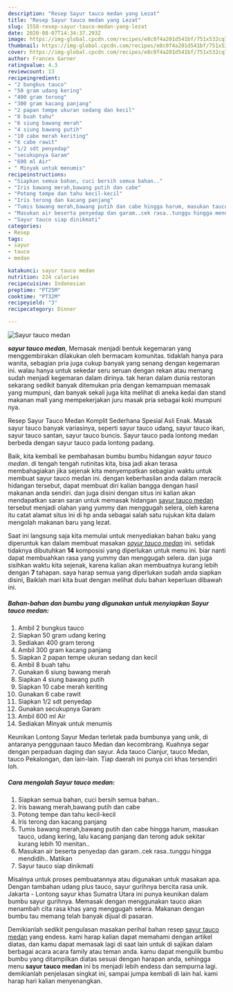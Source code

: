 ```yaml
---
description: "Resep Sayur tauco medan yang Lezat"
title: "Resep Sayur tauco medan yang Lezat"
slug: 1558-resep-sayur-tauco-medan-yang-lezat
date: 2020-08-07T14:34:37.293Z
image: https://img-global.cpcdn.com/recipes/e8c0f4a201d541bf/751x532cq70/sayur-tauco-medan-foto-resep-utama.jpg
thumbnail: https://img-global.cpcdn.com/recipes/e8c0f4a201d541bf/751x532cq70/sayur-tauco-medan-foto-resep-utama.jpg
cover: https://img-global.cpcdn.com/recipes/e8c0f4a201d541bf/751x532cq70/sayur-tauco-medan-foto-resep-utama.jpg
author: Frances Garner
ratingvalue: 4.3
reviewcount: 13
recipeingredient:
- "2 bungkus tauco"
- "50 gram udang kering"
- "400 gram terong"
- "300 gram kacang panjang"
- "2 papan tempe ukuran sedang dan kecil"
- "8 buah tahu"
- "6 siung bawang merah"
- "4 siung bawang putih"
- "10 cabe merah keriting"
- "6 cabe rawit"
- "1/2 sdt penyedap"
- "secukupnya Garam"
- "600 ml Air"
- " Minyak untuk menumis"
recipeinstructions:
- "Siapkan semua bahan, cuci bersih semua bahan.."
- "Iris bawang merah,bawang putih dan cabe"
- "Potong tempe dan tahu kecil-kecil"
- "Iris terong dan kacang panjang"
- "Tumis bawang merah,bawang putih dan cabe hingga harum, masukan tauco, udang kering, lalu kacang panjang dan terong aduk sekitar kurang lebih 10 menitan.."
- "Masukan air beserta penyedap dan garam..cek rasa..tunggu hingga mendidih.. Matikan"
- "Sayur tauco siap dinikmati"
categories:
- Resep
tags:
- sayur
- tauco
- medan

katakunci: sayur tauco medan 
nutrition: 224 calories
recipecuisine: Indonesian
preptime: "PT25M"
cooktime: "PT32M"
recipeyield: "3"
recipecategory: Dinner

---
```



![Sayur tauco medan](https://img-global.cpcdn.com/recipes/e8c0f4a201d541bf/751x532cq70/sayur-tauco-medan-foto-resep-utama.jpg)

<b><i>sayur tauco medan</i></b>, Memasak menjadi bentuk kegemaran yang menggembirakan dilakukan oleh bermacam komunitas. tidaklah hanya para wanita, sebagian pria juga cukup banyak yang senang dengan kegemaran ini. walau hanya untuk sekedar seru seruan dengan rekan atau memang sudah menjadi kegemaran dalam dirinya. tak heran dalam dunia restoran sekarang sedikit banyak ditemukan pria dengan kemampuan memasak yang mumpuni, dan banyak sekali juga kita melihat di aneka kedai dan stand makanan mall yang mempekerjakan juru masak pria sebagai koki mumpuni nya.

Resep Sayur Tauco Medan Komplit Sederhana Spesial Asli Enak. Masak sayur tauco banyak variasinya, seperti sayur tauco udang, sayur tauco ikan, sayur tauco santan, sayur tauco buncis. Sayur tauco pada lontong medan berbeda dengan sayur tauco pada lontong padang.

Baik, kita kembali ke pembahasan bumbu bumbu hidangan <i>sayur tauco medan</i>. di tengah tengah rutinitas kita, bisa jadi akan terasa membahagiakan jika sejenak kita menyempatkan sebagian waktu untuk membuat sayur tauco medan ini. dengan keberhasilan anda dalam meracik hidangan tersebut, dapat membuat diri kalian bangga dengan hasil makanan anda sendiri. dan juga disini dengan situs ini kalian akan mendapatkan saran saran untuk memasak hidangan <u>sayur tauco medan</u> tersebut menjadi olahan yang yummy dan menggugah selera, oleh karena itu catat alamat situs ini di hp anda sebagai salah satu rujukan kita dalam mengolah makanan baru yang lezat.


Saat ini langsung saja kita memulai untuk menyediakan bahan baku yang diperuntuk kan dalam membuat masakan <u><i>sayur tauco medan</i></u> ini. setidak tidaknya dibutuhkan <b>14</b> komposisi yang diperlukan untuk menu ini. biar nanti dapat membuahkan rasa yang yummy dan menggugah selera. dan juga sisihkan waktu kita sejenak, karena kalian akan membuatnya kurang lebih dengan <b>7</b> tahapan. saya harap semua yang diperlukan sudah anda siapkan disini, Baiklah mari kita buat dengan melihat dulu bahan keperluan dibawah ini.

<!--inarticleads1-->

##### Bahan-bahan dan bumbu yang digunakan untuk menyiapkan Sayur tauco medan:

1. Ambil 2 bungkus tauco
1. Siapkan 50 gram udang kering
1. Sediakan 400 gram terong
1. Ambil 300 gram kacang panjang
1. Siapkan 2 papan tempe ukuran sedang dan kecil
1. Ambil 8 buah tahu
1. Gunakan 6 siung bawang merah
1. Siapkan 4 siung bawang putih
1. Siapkan 10 cabe merah keriting
1. Gunakan 6 cabe rawit
1. Siapkan 1/2 sdt penyedap
1. Gunakan secukupnya Garam
1. Ambil 600 ml Air
1. Sediakan  Minyak untuk menumis


Keunikan Lontong Sayur Medan terletak pada bumbunya yang unik, di antaranya penggunaan tauco Medan dan kecombrang. Kuahnya segar dengan perpaduan daging dan sayur. Ada tauco Cianjur, tauco Medan, tauco Pekalongan, dan lain-lain. Tiap daerah ini punya ciri khas tersendiri loh. 

<!--inarticleads2-->

##### Cara mengolah Sayur tauco medan:

1. Siapkan semua bahan, cuci bersih semua bahan..
1. Iris bawang merah,bawang putih dan cabe
1. Potong tempe dan tahu kecil-kecil
1. Iris terong dan kacang panjang
1. Tumis bawang merah,bawang putih dan cabe hingga harum, masukan tauco, udang kering, lalu kacang panjang dan terong aduk sekitar kurang lebih 10 menitan..
1. Masukan air beserta penyedap dan garam..cek rasa..tunggu hingga mendidih.. Matikan
1. Sayur tauco siap dinikmati


Misalnya untuk proses pembuatannya atau digunakan untuk masakan apa. Dengan tambahan udang plus tauco, sayur gurihnya bercita rasa unik. Jakarta - Lontong sayur khas Sumatra Utara ini punya keunikan dalam bumbu sayur gurihnya. Memasak dengan menggunakan tauco akan menambah cita rasa khas yang menggugah selera. Makanan dengan bumbu tau memang telah banyak dijual di pasaran. 

Demikianlah sedikit pengulasan masakan perihal bahan resep <u>sayur tauco medan</u> yang endess. kami harap kalian dapat memahami dengan artikel diatas, dan kamu dapat memasak lagi di saat lain untuk di sajikan dalam berbagai acara acara family atau teman anda. kamu dapat mengulik bumbu bumbu yang ditampilkan diatas sesuai dengan harapan anda, sehingga menu <b>sayur tauco medan</b> ini bs menjadi lebih endess dan sempurna lagi. demikianlah penjelasan singkat ini, sampai jumpa kembali di lain hal. kami harap hari kalian menyenangkan.
